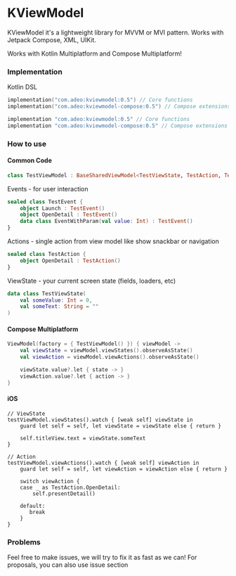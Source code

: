 # KViewModel

KViewModel it's a lightweight library for MVVM or MVI pattern. Works with Jetpack Compose, XML, UIKit.

Works with Kotlin Multiplatform and Compose Multiplatform!

### Implementation

Kotlin DSL

```kotlin
implementation("com.adeo:kviewmodel:0.5") // Core functions
implementation("com.adeo:kviewmodel-compose:0.5") // Compose extensions
```

```groovy
implementation "com.adeo:kviewmodel:0.5" // Core functions
implementation "com.adeo:kviewmodel-compose:0.5" // Compose extensions
```

### How to use

#### Common Code

```kotlin
class TestViewModel : BaseSharedViewModel<TestViewState, TestAction, TestEvent>()
```

Events - for user interaction

```kotlin
sealed class TestEvent {
    object Launch : TestEvent()
    object OpenDetail : TestEvent()
    data class EventWithParam(val value: Int) : TestEvent()
}
```

Actions - single action from view model like show snackbar or navigation

```kotlin
sealed class TestAction {
    object OpenDetail : TestAction()
}
```

ViewState - your current screen state (fields, loaders, etc)

```kotlin
data class TestViewState(
    val someValue: Int = 0,
    val someText: String = ""
)
```

#### Compose Multiplatform

```kotlin
ViewModel(factory = { TestViewModel() }) { viewModel ->
    val viewState = viewModel.viewStates().observeAsState()
    val viewAction = viewModel.viewActions().observeAsState()

    viewState.value?.let { state -> }
    viewAction.value?.let { action -> }
}
```

#### iOS

```
// ViewState
testViewModel.viewStates().watch { [weak self] viewState in
    guard let self = self, let viewState = viewState else { return }
            
    self.titleView.text = viewState.someText 
}

// Action
testViewModel.viewActions().watch { [weak self] viewAction in
    guard let self = self, let viewAction = viewAction else { return }
            
    switch viewAction {
    case _ as TestAction.OpenDetail:
        self.presentDetail()
                
    default:
       break 
    }
}
```

### Problems

Feel free to make issues, we will try to fix it as fast as we can! For proposals, you can also use issue section 
